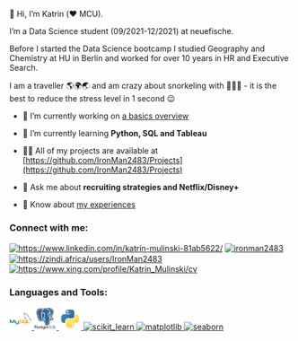 👋 Hi, I’m Katrin (❤️ MCU). 

I’m a Data Science student (09/2021-12/2021) at neuefische.

Before I started the Data Science bootcamp I studied Geography and Chemistry at HU in Berlin and worked for over 10 years in HR and Executive Search.

I am a traveller 🌎🌍🌏 and am crazy about snorkeling with 🐢🐠🐬 - it is the best to reduce the stress level in 1 second 😉


- 🔭 I’m currently working on [a basics overview](https://github.com/IronMan2483/All_About_Basics)

- 🌱 I’m currently learning **Python, SQL and Tableau**

- 👨‍💻 All of my projects are available at [https://github.com/IronMan2483/Projects](https://github.com/IronMan2483/Projects)

- 💬 Ask me about **recruiting strategies and Netflix/Disney+**

- 📄 Know about [my experiences](https://www.linkedin.com/in/katrin-mulinski-81ab5622/)

<h3 align="left">Connect with me:</h3>
<p align="left">
<a href="https://linkedin.com/in/https://www.linkedin.com/in/katrin-mulinski-81ab5622/" target="blank"><img align="center" src="https://raw.githubusercontent.com/rahuldkjain/github-profile-readme-generator/master/src/images/icons/Social/linked-in-alt.svg" alt="https://www.linkedin.com/in/katrin-mulinski-81ab5622/" height="30" width="40" /></a>
<a href="https://kaggle.com/ironman2483" target="blank"><img align="center" src="https://raw.githubusercontent.com/rahuldkjain/github-profile-readme-generator/master/src/images/icons/Social/kaggle.svg" alt="ironman2483" height="30" width="40" /></a>
<a href="https://zindi.africa/users/IronMan2483" target="blank"><img align="center" src="https://www.seekpng.com/png/detail/564-5640724_zindi-data-science-competition-platform.png" alt="https://zindi.africa/users/IronMan2483" height="30" width="60" /></a>
<a href="https://www.xing.com/profile/Katrin_Mulinski/cv" target="blank"><img align="center" src="https://upload.wikimedia.org/wikipedia/commons/b/b4/Xing_logo.svg" alt="https://www.xing.com/profile/Katrin_Mulinski/cv" height="30" width="40" /></a>  
</p>

<h3 align="left">Languages and Tools:</h3>
<p align="left"> <a href="https://www.mysql.com/" target="_blank"> <img src="https://raw.githubusercontent.com/devicons/devicon/master/icons/mysql/mysql-original-wordmark.svg" alt="mysql" width="40" height="40"/> </a> <a href="https://www.postgresql.org" target="_blank"> <img src="https://raw.githubusercontent.com/devicons/devicon/master/icons/postgresql/postgresql-original-wordmark.svg" alt="postgresql" width="40" height="40"/> </a> <a href="https://www.python.org" target="_blank"> <img src="https://raw.githubusercontent.com/devicons/devicon/master/icons/python/python-original.svg" alt="python" width="40" height="40"/> </a> <a href="https://scikit-learn.org/" target="_blank"> <img src="https://upload.wikimedia.org/wikipedia/commons/0/05/Scikit_learn_logo_small.svg" alt="scikit_learn" width="40" height="40"/> </a> 
<a href="https://matplotlib.org" target="_blank"> <img src="https://miro.medium.com/max/724/1*aUSZsGFCMPNYCkQygs4aGQ.jpeg" alt="matplotlib" width="40" height="40"/> </a>
<a href="https://seaborn.pydata.org" target="_blank"> <img src="https://files.ai-pool.com/a/21155149cb560f48f085a21264277c3c.png" alt="seaborn" width="40" height="40"/> </a>  
</p>
